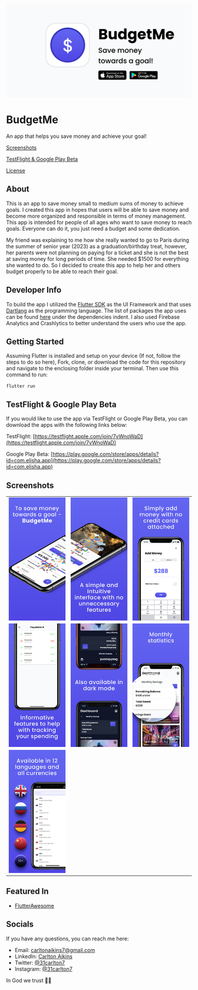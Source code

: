 <img src="https://github.com/31Carlton7/budgetme/blob/master/budgetme_mobileapp/assets/app_icons/banner.png"> </img>

# BudgetMe

An app that helps you save money and achieve your goal!

<!-- Put App Store and Google Play Store Stickers Here-->

[Screenshots](#screenshots)

[TestFlight & Google Play Beta](#testflight--google-play-beta)

[License](https://github.com/31Carlton7/budgetme/blob/master/LICENSE)

## About

This is an app to save money small to medium sums of money to achieve goals. I created this app in hopes that users will be able to save money and become more organized and responsible in terms of money management. This app is intended for people of all ages who want to save money to reach goals. Everyone can do it, you just need a budget and some dedication.

My friend was explaining to me how she really wanted to go to Paris during the summer of senior year (2023) as a graduation/birthday treat, however, her parents were not planning on paying for a ticket and she is not the best at saving money for long periods of time. She needed $1500 for everything she wanted to do. So I decided to create this app to help her and others budget properly to be able to reach their goal.

## Developer Info

To build the app I utilized the [Flutter SDK](https://flutter.dev) as the UI Framework and that uses [Dartlang](https://dart.dev) as the programming language. The list of packages the app uses can be found [here](https://github.com/31Carlton7/elisha/blob/master/pubspec.yaml) under the dependencies indent. I also used Firebase Analytics and Crashlytics to better understand the users who use the app.

## Getting Started

Assuming Flutter is installed and setup on your device (If not, follow the steps to do so here), Fork, clone, or download the code for this repository and navigate to the enclosing folder inside your terminal. Then use this command to run:

```
flutter run
```

## TestFlight & Google Play Beta

If you would like to use the app via TestFlight or Google Play Beta, you can download the apps with the following links below:

TestFlight: [https://testflight.apple.com/join/7vWnoWaD](https://testflight.apple.com/join/7vWnoWaD)

Google Play Beta: [https://play.google.com/store/apps/details?id=com.elisha.app](https://play.google.com/store/apps/details?id=com.elisha.app)

## Screenshots

<table>
  <tr>
    <td>
      <img width="250" src="https://github.com/31Carlton7/budgetme/blob/master/budgetme_mobileapp/assets/store_screenshots/1.png" />
    </td>
    <td>
      <img width="250" src="https://github.com/31Carlton7/budgetme/blob/master/budgetme_mobileapp/assets/store_screenshots/2.png" />
    </td>
    <td>
        <img width="250" src="https://github.com/31Carlton7/budgetme/blob/master/budgetme_mobileapp/assets/store_screenshots/3.png" />
    </td>
  </tr>

  <tr>
     <td>
       <img width="250" src="https://github.com/31Carlton7/budgetme/blob/master/budgetme_mobileapp/assets/store_screenshots/4.png" />
    </td>
    <td>
      <img width="250" src="https://github.com/31Carlton7/budgetme/blob/master/budgetme_mobileapp/assets/store_screenshots/5.png" />
    </td>
    <td>
      <img width="250" src="https://github.com/31Carlton7/budgetme/blob/master/budgetme_mobileapp/assets/store_screenshots/6.png" />
    </td>
  </tr>
  <tr>
     <td>
       <img width="250" src="https://github.com/31Carlton7/budgetme/blob/master/budgetme_mobileapp/assets/store_screenshots/7.png" />
    </td>
  </tr>
</table>

## Featured In

- [FlutterAwesome](https://flutterawesome.com/an-app-to-save-money-and-achieve-your-goal/)

## Socials

If you have any questions, you can reach me here:

- Email: carltonaikins7@gmail.com
- LinkedIn: [Carlton Aikins](https://www.linkedin.com/in/carlton-aikins-a34a14226)
- Twitter: [@31carlton7](https://www.twitter.com/31carlton7)
- Instagram: [@31carlton7](https://www.instagram.com/31carlton7/)

In God we trust 🙏🏾
